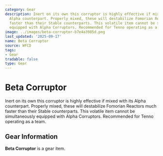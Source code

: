 ```yaml
---
category: Gear
description: Inert on its own this corruptor is highly effective if mixed with its
  Alpha counterpart. Properly mixed, these will destabilize Fomorian Reactors much
  faster than their Stable counterparts. This volatile item cannot be simultaneously
  equipped with Alpha Corruptors. Recommended for Tenno operating as a team.
image: ../images/beta-corruptor-b7e4a3985d.png
last_updated: '2025-09-17'
name: Beta Corruptor
source: WFCD
tags:
- Gear
tradable: false
type: Gear
---
```


# Beta Corruptor

Inert on its own this corruptor is highly effective if mixed with its Alpha counterpart. Properly mixed, these will destabilize Fomorian Reactors much faster than their Stable counterparts. This volatile item cannot be simultaneously equipped with Alpha Corruptors. Recommended for Tenno operating as a team.

## Gear Information

**Beta Corruptor** is a gear item.

